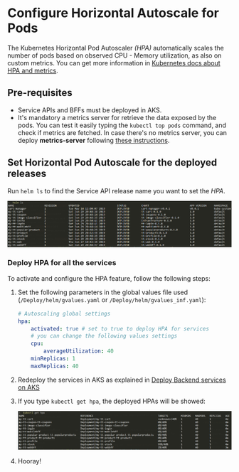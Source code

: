 # Configure Horizontal Autoscale for Pods

The Kubernetes Horizontal Pod Autoscaler *(HPA)* automatically scales the number of pods based on observed CPU - Memory utilization, as also on custom metrics.
You can get more information in [Kubernetes docs about HPA and metrics](https://kubernetes.io/docs/tasks/run-application/horizontal-pod-autoscale).

## Pre-requisites
- Service APIs and BFFs must be deployed in AKS.
- It's mandatory a metrics server for retrieve the data exposed by the pods. You can test it easily typing the `kubectl top pods` command, and check if metrics are fetched. In case there's no metrics server, you can deploy **metrics-server** following [these instructions](https://github.com/kubernetes-incubator/metrics-server).


## Set Horizontal Pod Autoscale for the deployed releases

Run `helm ls` to find the Service API release name you want to set the *HPA*.

![Output of helm ls showing the deployed releases](./Images/deployed-releases.png)


### Deploy HPA for all the services

To activate and configure the HPA feature, follow the following steps:

1.  Set the following parameters in the global values file used (`/Deploy/helm/gvalues.yaml` or `/Deploy/helm/gvalues_inf.yaml`):

    ```yaml
    # Autoscaling global settings
    hpa:
        activated: true # set to true to deploy HPA for services
        # you can change the following values settings
        cpu:
            averageUtilization: 40 
        minReplicas: 1
        maxReplicas: 40
    ```
2. Redeploy the services in AKS as explained in [Deploy Backend services on AKS](./DeploymentGuide.md#deploying-services)
4. If you type `kubectl get hpa`, the deployed HPAs will be showed:

    ![Output of kubectl get hpa showing the all the deployed hpas](./Images/all-hpas-deployed.png)
5. Hooray!
